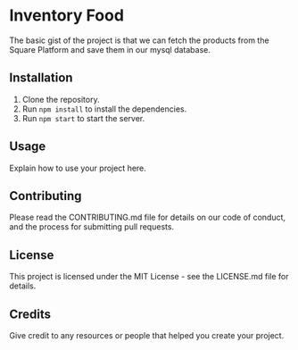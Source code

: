 # Inventory Food

The basic gist of the project is that we can fetch the products from the Square Platform and save them in our mysql database. 

## Installation

1. Clone the repository.
2. Run `npm install` to install the dependencies.
3. Run `npm start` to start the server.

## Usage

Explain how to use your project here.

## Contributing

Please read the CONTRIBUTING.md file for details on our code of conduct, and the process for submitting pull requests.

## License

This project is licensed under the MIT License - see the LICENSE.md file for details.

## Credits

Give credit to any resources or people that helped you create your project.
